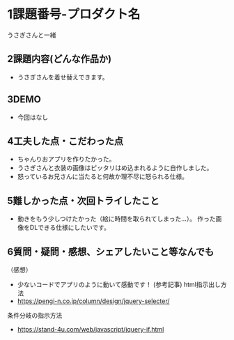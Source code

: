 
#   1課題番号-プロダクト名
うさぎさんと一緒

##  2課題内容(どんな作品か)
-   うさぎさんを着せ替えできます。

##  3DEMO
-   今回はなし

##  4工夫した点・こだわった点
-    ちゃんりおアプリを作りたかった。
-   うさぎさんと衣装の画像はピッタリはめ込まれるように自作しました。
-   怒っているお兄さんに当たると何故か理不尽に怒られる仕様。
    
##  5難しかった点・次回トライしたこと
-   動きをもう少しつけたかった（絵に時間を取られてしまった...）。
    作った画像をDLできる仕様にしたいです。

##  6質問・疑問・感想、シェアしたいこと等なんでも
（感想）
-   少ないコードでアプリのように動いて感動です！
(参考記事)
html指示出し方法
-   https://pengi-n.co.jp/column/design/jquery-selecter/

条件分岐の指示方法
-   https://stand-4u.com/web/javascript/jquery-if.html
